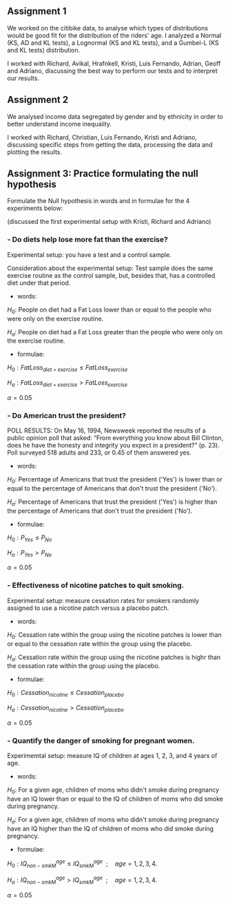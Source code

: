 ## Assignment 1
We worked on the citibike data, to analyse which types of distributions would be good fit for the distribution of the riders' age. I analyzed a Normal (KS, AD and KL tests), a Lognormal (KS and KL tests), and a Gumbel-L (KS and KL tests) distribution.  

I worked with Richard, Avikal, Hrafnkell, Kristi, Luis Fernando, Adrian, Geoff and Adriano, discussing the best way to perform our tests and to interpret our results. 



## Assignment 2

We analysed income data segregated by gender and by ethnicity in order to better understand income inequality. 

I worked with Richard, Christian, Luis Fernando, Kristi and Adriano, discussing specific steps from getting the data, processing the data and plotting the results. 



## Assignment 3: Practice formulating the null hypothesis 

Formulate the Null hypothesis in words and in formulae for the 4 experiments below:

(discussed the first experimental setup with Kristi, Richard and Adriano)

### - Do diets help lose more fat than the exercise? 

Experimental setup: you have a test and a control sample.

Consideration about the experimental setup: Test sample does the same exercise routine as the control sample, but, besides that, has a controlled diet under that period.
    
- words:    

$H_0:$ People on diet had a Fat Loss lower than or equal to the people who were only on the exercise routine.

$H_a:$ People on diet had a Fat Loss greater than the people who were only on the exercise routine.

- formulae:

$H_0: FatLoss_{diet+exercise} \leq  FatLoss_{exercise}$

$H_a: FatLoss_{diet+exercise} > FatLoss_{exercise}$

$\alpha = 0.05$

### - Do American trust the president?

POLL RESULTS: On May 16, 1994, Newsweek reported the results of a public opinion poll that asked: “From everything you know about Bill Clinton, does he have the honesty and integrity you expect in a president?” (p. 23).
Poll surveyed 518 adults and 233, or 0.45 of them answered yes.

 - words:

$H_0:$ Percentage of Americans that trust the president ('Yes') is lower than or equal to the percentage of Americans that don't trust the president ('No').

$H_a:$ Percentage of Americans that trust the president ('Yes') is higher than the percentage of Americans that don't trust the president ('No').

- formulae:

$H_0: P_{Yes} \leq P_{No}$

$H_a: P_{Yes} > P_{No}$

$\alpha = 0.05$

### - Effectiveness of nicotine patches to quit smoking. 

Experimental setup: measure cessation rates for smokers randomly assigned to use a nicotine patch versus a placebo patch.

- words:

$H_0:$ Cessation rate within the group using the nicotine patches is lower than or equal to the cessation rate within the group using the placebo. 

$H_a:$ Cessation rate within the group using the nicotine patches is highr than the cessation rate within the group using the placebo.

- formulae:

$H_0: Cessation_{nicotine} \leq Cessation_{placebo}$

$H_a: Cessation_{nicotine} > Cessation_{placebo}$

$\alpha = 0.05$

### - Quantify the danger of smoking for pregnant women. 

Experimemtal setup: measure IQ of children at ages 1, 2, 3, and 4 years of age.

- words:

$H_0:$ For a given age, children of moms who didn't smoke during pregnancy have an IQ lower than or equal to the IQ of children of moms who did smoke during pregnancy. 

$H_a:$ For a given age, children of moms who didn't smoke during pregnancy have an IQ higher than the IQ of children of moms who did smoke during pregnancy.

- formulae:

$H_0: IQ^{age}_{non-smkM} \leq IQ^{age}_{smkM}\enspace; \quad age = 1, 2, 3, 4.$

$H_a: IQ^{age}_{non-smkM} > IQ^{age}_{smkM} \enspace; \quad age = 1, 2, 3, 4.$

$\alpha = 0.05$
